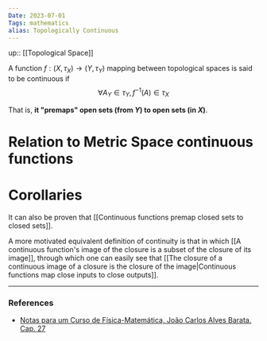 ```yaml
---
Date: 2023-07-01
Tags: mathematics
alias: Topologically Continuous
---
```

up:: [[Topological Space]]

A function $f: (X, \tau_X) \to (Y, \tau_Y)$ mapping between topological spaces is said to be continuous if 
$$\forall A_Y \in \tau_Y, f^{-1}(A) \in \tau_X$$

That is, **it "premaps" open sets (from $Y$) to open sets (in $X$)**. 

# Relation to Metric Space continuous functions



# Corollaries
It can also be proven that [[Continuous functions premap closed sets to closed sets]].

A more motivated equivalent definition of continuity is that in which [[A continuous function's image of the closure is a subset of the closure of its image]], through which one can easily see that [[The closure of a continuous image of a closure is the closure of the image|Continuous functions map close inputs to close outputs]].


---
### References
- [Notas para um Curso de Física-Matemática, João Carlos Alves Barata. Cap. 27](http://denebola.if.usp.br/~jbarata/Notas_de_aula/arquivos/nc-cap27.pdf)